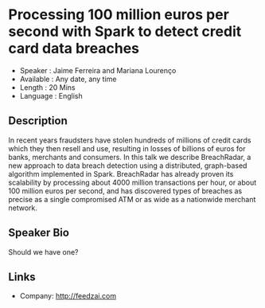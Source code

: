 Processing 100 million euros per second with Spark to detect credit card data breaches 
========================

* Speaker   : Jaime Ferreira and Mariana Lourenço
* Available : Any date, any time 
* Length    : 20 Mins
* Language  : English

Description
-----------

In recent years fraudsters have stolen hundreds of millions of credit cards which they then resell and use, resulting in losses of billions of euros for banks, merchants and consumers. In this talk we describe BreachRadar, a new approach to data breach detection using a distributed, graph-based algorithm implemented in Spark. BreachRadar has already proven its scalability by processing about 4000 million transactions per hour, or about 100 million euros per second, and has discovered types of breaches as precise as a single compromised ATM or as wide as a nationwide merchant network.

Speaker Bio
-----------

Should we have one?

Links
-----

* Company: http://feedzai.com
